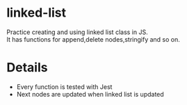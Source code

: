 # linked-list
Practice creating and using linked list class in JS.</br>
It has functions for append,delete nodes,stringify and so on.
# Details
- Every function is tested with Jest
- Next nodes are updated when linked list is updated